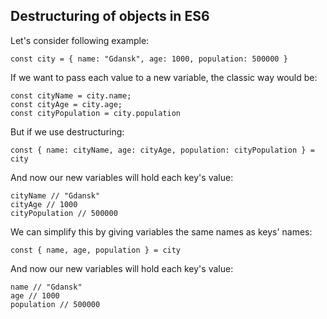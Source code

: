 ## Destructuring of objects in ES6

Let's consider following example:

	const city = { name: "Gdansk", age: 1000, population: 500000 }

If we want to pass each value to a new variable, the classic way would be:

	const cityName = city.name;
	const cityAge = city.age;
	const cityPopulation = city.population

But if we use destructuring:

	const { name: cityName, age: cityAge, population: cityPopulation } = city

And now our new variables will hold each key's value:
	
	cityName // "Gdansk"
	cityAge // 1000
	cityPopulation // 500000

We can simplify this by giving variables the same names as keys' names:

	const { name, age, population } = city

And now our new variables will hold each key's value:

	name // "Gdansk"
	age // 1000
	population // 500000